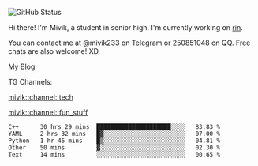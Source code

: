 ![GitHub Status](https://github-readme-stats.vercel.app/api?show_icons=true&username=Mivik)

Hi there! I'm Mivik, a student in senior high. I'm currently working on [rin](https://github.com/Mivik/rin).

You can contact me at @mivik233 on Telegram or 250851048 on QQ. Free chats are also welcome! XD

[My Blog](https://mivik.gitee.io)

TG Channels:

[mivik::channel::tech](https://t.me/mivik_channel_tech/)

[mivik::channel::fun_stuff](https://t.me/mivik_channel_fun_stuff/)

<!--START_SECTION:waka-->
```text
C++      30 hrs 29 mins  █████████████████████░░░░   83.83 % 
YAML     2 hrs 32 mins   █▓░░░░░░░░░░░░░░░░░░░░░░░   07.00 % 
Python   1 hr 45 mins    █▒░░░░░░░░░░░░░░░░░░░░░░░   04.81 % 
Other    50 mins         ▓░░░░░░░░░░░░░░░░░░░░░░░░   02.30 % 
Text     14 mins         ░░░░░░░░░░░░░░░░░░░░░░░░░   00.65 % 
```
<!--END_SECTION:waka-->
